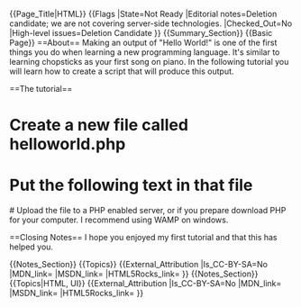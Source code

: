 {{Page_Title|HTML}}
{{Flags
|State=Not Ready
|Editorial notes=Deletion candidate; we are not covering server-side technologies.
|Checked_Out=No
|High-level issues=Deletion Candidate
}}
{{Summary_Section}}
{{Basic Page}}
==About==
Making an output of "Hello World!" is one of the first things you do when learning a new programming language. It's similar to learning chopsticks as your first song on piano. In the following tutorial you will learn how to create a script that will produce this output.

==The tutorial==
# Create a new file called helloworld.php
# Put the following text in that file

 <html>
 <body>
 <?
 echo "Hello World!";
 ?>
 </body>
 </html>
# Upload the file to a PHP enabled server, or if you prepare download PHP for your computer. I recommend using WAMP on windows.

==Closing Notes==
I hope you enjoyed my first tutorial and that this has helped you.




















{{Notes_Section}}
{{Topics}}
{{External_Attribution
|Is_CC-BY-SA=No
|MDN_link=
|MSDN_link=
|HTML5Rocks_link=
}}
{{Notes_Section}}
{{Topics|HTML, UI}}
{{External_Attribution
|Is_CC-BY-SA=No
|MDN_link=
|MSDN_link=
|HTML5Rocks_link=
}}